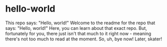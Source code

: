 # hello-world
This repo says: "Hello, world!"
Welcome to the readme for the repo that says: "Hello, world!" Here, you can learn about that exact repo. But, fortunately for you, there just isn't that much to it right now - meaning there's not too much to read at the moment. So, uh, bye now! Later, skater!
